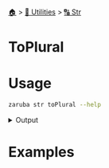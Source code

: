 <!--startTocHeader-->
[🏠](../../README.md) > [🔧 Utilities](../README.md) > [🔠 Str](README.md)
# ToPlural
<!--endTocHeader-->

# Usage

<!--startCode-->
```bash
zaruba str toPlural --help
```
 
<details>
<summary>Output</summary>
 
```````
Turn string into PascalCase

Usage:
  zaruba str toPlural <string> [flags]

Flags:
  -h, --help   help for toPlural
```````
</details>
<!--endCode-->

# Examples



<!--startTocSubtopic-->

<!--endTocSubtopic-->
